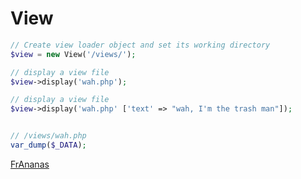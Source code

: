 # View

```php
// Create view loader object and set its working directory
$view = new View('/views/');

// display a view file
$view->display('wah.php');

// display a view file
$view->display('wah.php' ['text' => "wah, I'm the trash man"]);

```

```php

// /views/wah.php
var_dump($_DATA);

```




[FrAnanas](/README.md)